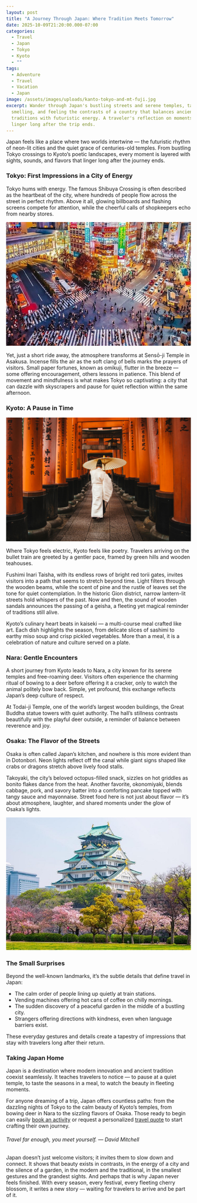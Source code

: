 ```yaml
---
layout: post
title: "A Journey Through Japan: Where Tradition Meets Tomorrow"
date: 2025-10-09T21:20:00.000-07:00
categories:
  - Travel
  - Japan
  - Tokyo
  - Kyoto
  - ""
tags:
  - Adventure
  - Travel
  - Vacation
  - Japan
image: /assets/images/uploads/kanto-tokyo-and-mt-fuji.jpg
excerpt: Wander through Japan's bustling streets and serene temples, tasting,
  smelling, and feeling the contrasts of a country that balances ancient
  traditions with futuristic energy. A traveler's reflection on moments that
  linger long after the trip ends.
---
```

Japan feels like a place where two worlds intertwine — the futuristic rhythm of neon-lit cities and the quiet grace of centuries-old temples. From bustling Tokyo crossings to Kyoto’s poetic landscapes, every moment is layered with sights, sounds, and flavors that linger long after the journey ends.

### **Tokyo: First Impressions in a City of Energy**

Tokyo hums with energy. The famous Shibuya Crossing is often described as the heartbeat of the city, where hundreds of people flow across the street in perfect rhythm. Above it all, glowing billboards and flashing screens compete for attention, while the cheerful calls of shopkeepers echo from nearby stores.

![](/assets/images/uploads/photo0jpg.jpg)

Yet, just a short ride away, the atmosphere transforms at Sensō-ji Temple in Asakusa. Incense fills the air as the soft clang of bells marks the prayers of visitors. Small paper fortunes, known as omikuji, flutter in the breeze — some offering encouragement, others lessons in patience. This blend of movement and mindfulness is what makes Tokyo so captivating: a city that can dazzle with skyscrapers and pause for quiet reflection within the same afternoon.

### **Kyoto: A Pause in Time**

![](/assets/images/uploads/pexels-dsd-143941-1822605.jpg)

Where Tokyo feels electric, Kyoto feels like poetry. Travelers arriving on the bullet train are greeted by a gentler pace, framed by green hills and wooden teahouses.

Fushimi Inari Taisha, with its endless rows of bright red torii gates, invites visitors into a path that seems to stretch beyond time. Light filters through the wooden beams, while the scent of pine and the rustle of leaves set the tone for quiet contemplation. In the historic Gion district, narrow lantern-lit streets hold whispers of the past. Now and then, the sound of wooden sandals announces the passing of a geisha, a fleeting yet magical reminder of traditions still alive.

Kyoto’s culinary heart beats in kaiseki — a multi-course meal crafted like art. Each dish highlights the season, from delicate slices of sashimi to earthy miso soup and crisp pickled vegetables. More than a meal, it is a celebration of nature and culture served on a plate.

### **Nara: Gentle Encounters**

A short journey from Kyoto leads to Nara, a city known for its serene temples and free-roaming deer. Visitors often experience the charming ritual of bowing to a deer before offering it a cracker, only to watch the animal politely bow back. Simple, yet profound, this exchange reflects Japan’s deep culture of respect.

At Todai-ji Temple, one of the world’s largest wooden buildings, the Great Buddha statue towers with quiet authority. The hall’s stillness contrasts beautifully with the playful deer outside, a reminder of balance between reverence and joy.

### **Osaka: The Flavor of the Streets**

Osaka is often called Japan’s kitchen, and nowhere is this more evident than in Dotonbori. Neon lights reflect off the canal while giant signs shaped like crabs or dragons stretch above lively food stalls.

Takoyaki, the city’s beloved octopus-filled snack, sizzles on hot griddles as bonito flakes dance from the heat. Another favorite, okonomiyaki, blends cabbage, pork, and savory batter into a comforting pancake topped with tangy sauce and mayonnaise. Street food here is not just about flavor — it’s about atmosphere, laughter, and shared moments under the glow of Osaka’s lights.

![](/assets/images/uploads/osaka.jpg)

### **The Small Surprises**

Beyond the well-known landmarks, it’s the subtle details that define travel in Japan:

* The calm order of people lining up quietly at train stations.
* Vending machines offering hot cans of coffee on chilly mornings.
* The sudden discovery of a peaceful garden in the middle of a bustling city.
* Strangers offering directions with kindness, even when language barriers exist.

These everyday gestures and details create a tapestry of impressions that stay with travelers long after their return.

### **Taking Japan Home**

Japan is a destination where modern innovation and ancient tradition coexist seamlessly. It teaches travelers to notice — to pause at a quiet temple, to taste the seasons in a meal, to watch the beauty in fleeting moments.

For anyone dreaming of a trip, Japan offers countless paths: from the dazzling nights of Tokyo to the calm beauty of Kyoto’s temples, from bowing deer in Nara to the sizzling flavors of Osaka. Those ready to begin can easily [book an activity](https://www.viator.com/Japan/d16-ttd?pid=P00006875&uid=U00418023&mcid=58086&currency=USD) or request a personalized [travel quote](https://forms.gle/P4nqRFgJPHZRUPoJ7) to start crafting their own journey.

###### *Travel far enough, you meet yourself. — David Mitchell*

Japan doesn’t just welcome visitors; it invites them to slow down and connect. It shows that beauty exists in contrasts, in the energy of a city and the silence of a garden, in the modern and the traditional, in the smallest gestures and the grandest sights. And perhaps that is why Japan never feels finished. With every season, every festival, every fleeting cherry blossom, it writes a new story — waiting for travelers to arrive and be part of it.
